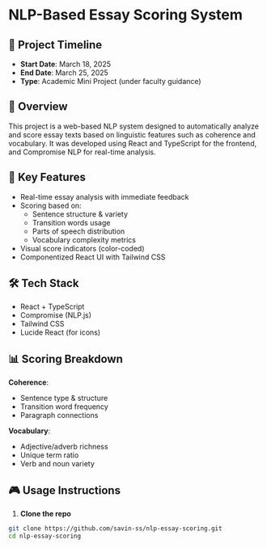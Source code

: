 # NLP-Based Essay Scoring System

## 📅 Project Timeline
- **Start Date**: March 18, 2025  
- **End Date**: March 25, 2025  
- **Type**: Academic Mini Project (under faculty guidance)

## 📘 Overview
This project is a web-based NLP system designed to automatically analyze and score essay texts based on linguistic features such as coherence and vocabulary. It was developed using React and TypeScript for the frontend, and Compromise NLP for real-time analysis.

## 🧠 Key Features
- Real-time essay analysis with immediate feedback
- Scoring based on:
  - Sentence structure & variety
  - Transition words usage
  - Parts of speech distribution
  - Vocabulary complexity metrics
- Visual score indicators (color-coded)
- Componentized React UI with Tailwind CSS

## 🛠️ Tech Stack
- React + TypeScript  
- Compromise (NLP.js)  
- Tailwind CSS  
- Lucide React (for icons)  

## 📊 Scoring Breakdown
**Coherence**:
- Sentence type & structure
- Transition word frequency
- Paragraph connections

**Vocabulary**:
- Adjective/adverb richness
- Unique term ratio
- Verb and noun variety

## 🎮 Usage Instructions
1. **Clone the repo**
```bash
git clone https://github.com/savin-ss/nlp-essay-scoring.git
cd nlp-essay-scoring
